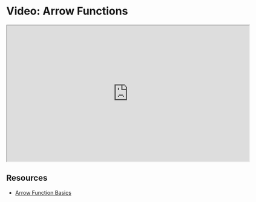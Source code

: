 # Video: Arrow Functions

<iframe src="https://player.vimeo.com/video/546494044?title=0&byline=0&portrait=0" width="640" height="360" allowfullscreen="allowfullscreen" allow="autoplay; fullscreen; picture-in-picture"></iframe>

## Resources

- [Arrow Function Basics](https://javascript.info/arrow-functions-basics)
